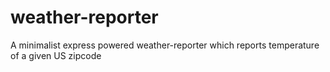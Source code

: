 # weather-reporter

A minimalist express powered weather-reporter which reports temperature of a given US zipcode
